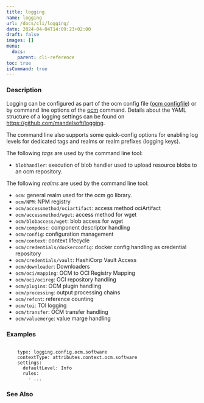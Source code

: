 ```yaml
---
title: logging
name: logging
url: /docs/cli/logging/
date: 2024-04-04T14:09:23+02:00
draft: false
images: []
menu:
  docs:
    parent: cli-reference
toc: true
isCommand: true
---
```

### Description


Logging can be configured as part of the ocm config file ([ocm configfile](/docs/cli/configfile))
or by command line options of the [ocm](/docs/cli) command. Details about
the YAML structure of a logging settings can be found on https://github.com/mandelsoft/logging.

The command line also supports some quick-config options for enabling log levels
for dedicated tags and realms or realm prefixes (logging keys).

The following *tags* are used by the command line tool:
  - <code>blobhandler</code>: execution of blob handler used to upload resource blobs to an ocm repository.



The following *realms* are used by the command line tool:
  - <code>ocm</code>: general realm used for the ocm go library.
  - <code>ocm/NPM</code>: NPM registry
  - <code>ocm/accessmethod/ociartifact</code>: access method ociArtifact
  - <code>ocm/accessmethod/wget</code>: access method for wget
  - <code>ocm/blobaccess/wget</code>: blob access for wget
  - <code>ocm/compdesc</code>: component descriptor handling
  - <code>ocm/config</code>: configuration management
  - <code>ocm/context</code>: context lifecycle
  - <code>ocm/credentials/dockerconfig</code>: docker config handling as credential repository
  - <code>ocm/credentials/vault</code>: HashiCorp Vault Access
  - <code>ocm/downloader</code>: Downloaders
  - <code>ocm/oci/mapping</code>: OCM to OCI Registry Mapping
  - <code>ocm/oci/ocireg</code>: OCI repository handling
  - <code>ocm/plugins</code>: OCM plugin handling
  - <code>ocm/processing</code>: output processing chains
  - <code>ocm/refcnt</code>: reference counting
  - <code>ocm/toi</code>: TOI logging
  - <code>ocm/transfer</code>: OCM transfer handling
  - <code>ocm/valuemerge</code>: value marge handling



### Examples

```

    type: logging.config.ocm.software
    contextType: attributes.context.ocm.software
    settings:
      defaultLevel: Info
      rules:
        - ...

```

### See Also


